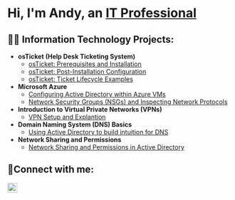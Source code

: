 <h1>Hi, I'm Andy, an <a href="https://www.linkedin.com/in/andy-gomez-7bb38128a/">IT Professional</a></h1>

<h2>👨‍💻 Information Technology Projects:</h2>

- <b>osTicket (Help Desk Ticketing System)</b>
  - [osTicket: Prerequisites and Installation](https://github.com/aGomez1241/osticket-prereqs)
  - [osTicket: Post-Installation Configuration](https://github.com/aGomez1241/post-install-config)
  - [osTicket: Ticket Lifecycle Examples](https://github.com/aGomez1241/ticket-lifecycle)
- <b>Microsoft Azure</b>
  - [Configuring Active Directory within Azure VMs](https://github.com/aGomez1241/configure-ad)
  - [Network Security Groups (NSGs) and Inspecting Network Protocols](https://github.com/aGomez1241/azure-network-protocols)
-  <b>Introduction to Virtual Private Networks (VPNs)</b>
    - [VPN Setup and Explantion](https://github.com/Coder-B98/VPN)
- <b> Domain Naming System (DNS) Basics</b>
    - [Using Active Directory to build intuition for DNS](https://github.com/Coder-B98/DNS)
 - <b> Network Sharing and Permissions</b>
    - [Network Sharing and Permissions in Active Directory](https://github.com/Coder-B98/Network-Sharing)
<h2>🤳Connect with me:</h2>

[<img align="left" alt="Andy | LinkedIn" width="22px" src="https://cdn.jsdelivr.net/npm/simple-icons@v3/icons/linkedin.svg" />][linkedin]


[linkedin]: https://www.linkedin.com/in/andy-gomez-7bb38128a/
